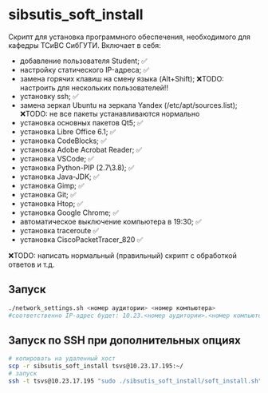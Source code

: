 # sibsutis_soft_install
Скрипт для установка программного обеспечения, необходимого для кафедры ТСиВС СибГУТИ.
Включает в себя:
- добавление пользователя Student; ✅
- настройку статического IP-адреса; ✅
- замена горячих клавиш на смену языка (Alt+Shift); ❌TODO: настроить для нескольких пользователей!!
- установку ssh; ✅
- замена зеркал Ubuntu на зеркала Yandex (/etc/apt/sources.list); ❌TODO: не все пакеты устанавливаются нормально
- установка основных пакетов Qt5; ✅
- установка Libre Office 6.1; ✅
- установка CodeBlocks; ✅
- установка Adobe Acrobat Reader; ✅
- установка VSCode; ✅
- установка Python-PIP (2.7\3.8); ✅
- установка Java-JDK; ✅
- установка Gimp; ✅
- установка Git; ✅
- установка Htop; ✅
- установка Google Chrome; ✅
- автоматическое выключение компьютера в 19:30; ✅
- установка traceroute ✅
- установка CiscoPacketTracer_820 ✅

❌TODO: написать нормальный (правильный) скрипт с обработкой ответов и т.д.

## Запуск

```sh
./network_settings.sh <номер аудитории> <номер компьютера>
#соответственно IP-адрес будет: 10.23.<номер аудитории>.<номер компьютера>
```
## Запуск по SSH при дополнительных опциях
```sh
# копировать на удаленный хост
scp -r sibsutis_soft_install tsvs@10.23.17.195:~/
# запуск
ssh -t tsvs@10.23.17.195 "sudo ./sibsutis_soft_install/soft_install.sh"
```
